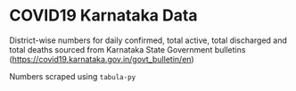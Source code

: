 # COVID19 Karnataka Data

District-wise numbers for daily confirmed, total active, total discharged and total deaths sourced from Karnataka State Government bulletins (https://covid19.karnataka.gov.in/govt_bulletin/en)

Numbers scraped using ```tabula-py```
